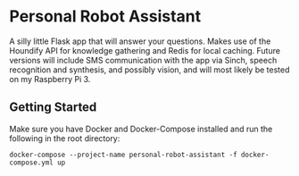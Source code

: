# Personal Robot Assistant

A silly little Flask app that will answer your questions. Makes use of the Houndify API for knowledge gathering and Redis for local caching. Future versions will include SMS communication with the app via Sinch, speech recognition and synthesis, and possibly vision, and will most likely be tested on my Raspberry Pi 3.

## Getting Started

Make sure you have Docker and Docker-Compose installed and run the following in the root directory:

```
docker-compose --project-name personal-robot-assistant -f docker-compose.yml up
```